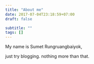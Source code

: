 ```yaml
---
title: "About me"
date: 2017-07-04T23:18:59+07:00
draft: false

subtitle: ""
tags: []
---
```


My name is Sumet Rungruangbaiyok,

just try blogging. nothing more than that.
